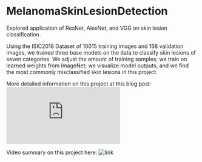 # MelanomaSkinLesionDetection
Explored application of ResNet, AlexNet, and VGG on skin lesion classification. 

Using the ISIC2018 Dataset of 10015 training images and 168 validation images, we trained three base models on the data to classify skin lesions of seven categories. We adjust the amount of training samples; we train on learned weights from ImageNet; we visualize model outputs, and we find the most commonly misclassified skin lesions in this project.

More detailed information on this project at this blog post:
![link](https://ucladeepvision.github.io/CS188-Projects-2023Winter/2023/03/26/team28-Melanoma-Cancer-Detection.html)

Video summary on this project here:
![link](https://youtu.be/38BDXbkKgbk)
